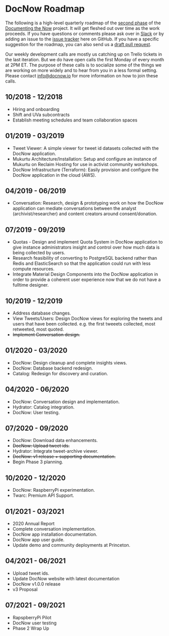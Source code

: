 # DocNow Roadmap

The following is a high-level quarterly roadmap of the [second
phase](https://news.docnow.io/documenting-the-now-phase-2-83d76a9ee0a8) of the
[Documenting the Now](https://www.docnow.io) project. It will get fleshed out over time as the work proceeds. If you have questions or comments please ask over in
[Slack](https://bit.ly/docnow-slack) or by adding an issue to the [issue tracker](https://github.com/DocNow/roadmap/issues) here on GitHub. If you have a specific suggestion for the roadmap, you can also send us a [draft pull request](https://github.blog/2019-02-14-introducing-draft-pull-requests/).

Our weekly development calls are mostly us catching up on Trello tickets in the last iteration. But we do have open calls the first Monday of every month at 2PM ET. The purpose of these calls is to socialize some of the things we are working on more widely and to hear from you in a less formal setting. Please contact [info@docnow.io](mailto:info@docnow.io) for more information on how to join these calls.

## 10/2018 - 12/2018 

* Hiring and onboarding
* Shift and UVa subcontracts
* Establish meeting schedules and team collaboration spaces

## 01/2019 - 03/2019

* Tweet Viewer: A simple viewer for tweet id datasets collected with the DocNow application.
* Mukurtu Architecture/Installation: Setup and configure an instance of Mukurtu on Reclaim Hosting for use in activist community workshops.
* DocNow Infrastructure (Terraform): Easily provision and configure the DocNow application in the cloud (AWS).

## 04/2019 - 06/2019

* Conversation: Research, design & prototyping work on how the DocNow application can mediate conversations between the analyst (archivist/researcher) and content creators around consent/donation.

## 07/2019 - 09/2019

* Quotas - Design and implement Quota System in DocNow application to give
  instance administrators insight and control over how much data is being
  collected by users.
* Research feasibility of converting to PostgreSQL backend rather than Redis and
  ElasticSearch so that the application could run with less compute resources.
* Integrate Material Design Components into the DocNow application in order to
  provide a coherent user experience now that we do not have a fulltime
  designer.

## 10/2019 - 12/2019

* Address database changes.
* View Tweets/Users: Design DocNow views for exploring the tweets and users that have been collected. e.g. the first tweeets collected, most retweeted, most quoted.
* ~~Implement Conversation design.~~

## 01/2020 - 03/2020

* DocNow: Design cleanup and complete insights views.
* DocNow: Database backend redesign.
* Catalog: Redesign for discovery and curation.

## 04/2020 - 06/2020

* DocNow: Conversation design and implementation.
* Hydrator: Catalog integration.
* DocNow: User testing.

## 07/2020 - 09/2020

* DocNow: Download data enhancements.
* ~~DocNow: Upload tweet ids.~~
* Hydrator: Integrate tweet-archive viewer.
* ~~DocNow: v1 release + supporting documentation.~~
* Begin Phase 3 planning.

## 10/2020 - 12/2020

* DocNow: RaspberryPi experimentation.
* Twarc: Premium API Support.

## 01/2021 - 03/2021

* 2020 Annual Report
* Complete conversation implementation.
* DocNow app installation documentation.
* DocNow app user guide.
* Update demo and community deployments at Princeton.

## 04/2021 - 06/2021

* Upload tweet ids.
* Update DocNow website with latest documentation
* DocNow v1.0.0 release
* v3 Proposal

## 07/2021 - 09/2021

* RapspberryPi Pilot
* DocNow user testing 
* Phase 2 Wrap Up
